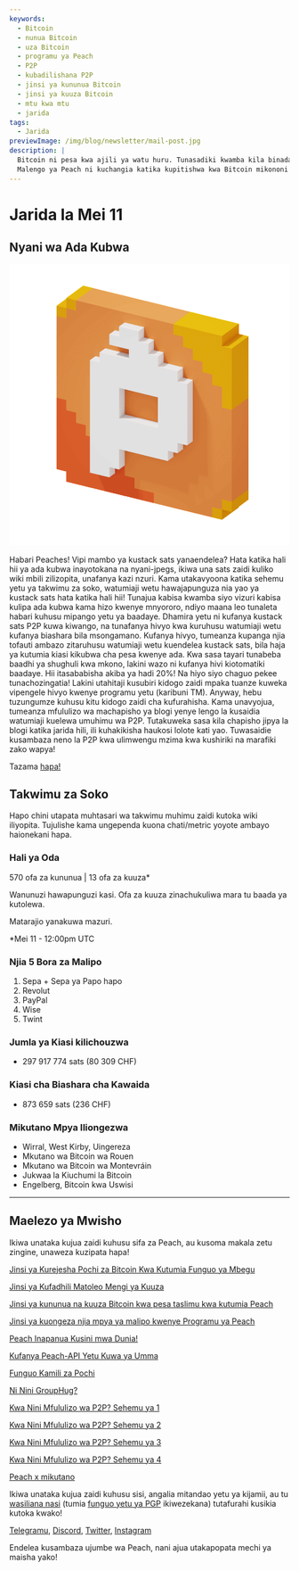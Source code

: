 ```yaml
---
keywords:
  - Bitcoin
  - nunua Bitcoin
  - uza Bitcoin
  - programu ya Peach
  - P2P
  - kubadilishana P2P
  - jinsi ya kununua Bitcoin
  - jinsi ya kuuza Bitcoin
  - mtu kwa mtu
  - jarida
tags:
  - Jarida
previewImage: /img/blog/newsletter/mail-post.jpg
description: |
  Bitcoin ni pesa kwa ajili ya watu huru. Tunasadiki kwamba kila binadamu ana haki ya kuchagua pesa anayotumia kuhifadhi mali yake, matokeo ya kazi yake, wakati na nishati yake.
  Malengo ya Peach ni kuchangia katika kupitishwa kwa Bitcoin mikononi mwa watu.
---
```


# Jarida la Mei 11

## Nyani wa Ada Kubwa

![picha ya gif ya Peachy Peach bitcoin](/img/blog/newsletter/gif-peach.gif)

Habari Peaches!
Vipi mambo ya kustack sats yanaendelea? Hata katika hali hii ya ada kubwa inayotokana na nyani-jpegs, ikiwa una sats zaidi kuliko wiki mbili zilizopita, unafanya kazi nzuri. Kama utakavyoona katika sehemu yetu ya takwimu za soko, watumiaji wetu hawajapunguza nia yao ya kustack sats hata katika hali hii!
Tunajua kabisa kwamba siyo vizuri kabisa kulipa ada kubwa kama hizo kwenye mnyororo, ndiyo maana leo tunaleta habari kuhusu mipango yetu ya baadaye.
Dhamira yetu ni kufanya kustack sats P2P kuwa kiwango, na tunafanya hivyo kwa kuruhusu watumiaji wetu kufanya biashara bila msongamano.
Kufanya hivyo, tumeanza kupanga njia tofauti ambazo zitaruhusu watumiaji wetu kuendelea kustack sats, bila haja ya kutumia kiasi kikubwa cha pesa kwenye ada.
Kwa sasa tayari tunabeba baadhi ya shughuli kwa mkono, lakini wazo ni kufanya hivi kiotomatiki baadaye. Hii itasababisha akiba ya hadi 20%!
Na hiyo siyo chaguo pekee tunachozingatia! Lakini utahitaji kusubiri kidogo zaidi mpaka tuanze kuweka vipengele hivyo kwenye programu yetu (karibuni TM).
Anyway, hebu tuzungumze kuhusu kitu kidogo zaidi cha kufurahisha. Kama unavyojua, tumeanza mfululizo wa machapisho ya blogi yenye lengo la kusaidia watumiaji kuelewa umuhimu wa P2P. Tutakuweka sasa kila chapisho jipya la blogi katika jarida hili, ili kuhakikisha haukosi lolote kati yao.
Tuwasaidie kusambaza neno la P2P kwa ulimwengu mzima kwa kushiriki na marafiki zako wapya!

Tazama [hapa!](https://peachbitcoin.com/blog/why-p2p-chapter-1/)

## Takwimu za Soko

Hapo chini utapata muhtasari wa takwimu muhimu zaidi kutoka wiki iliyopita. Tujulishe kama ungependa kuona chati/metric yoyote ambayo haionekani hapa.

### Hali ya Oda

570 ofa za kununua | 13 ofa za kuuza\*

Wanunuzi hawapunguzi kasi.
Ofa za kuuza zinachukuliwa mara tu baada ya kutolewa.

Matarajio yanakuwa mazuri.

\*Mei 11 - 12:00pm UTC

### Njia 5 Bora za Malipo

1. Sepa + Sepa ya Papo hapo
2. Revolut
3. PayPal
4. Wise
5. Twint

### Jumla ya Kiasi kilichouzwa

- 297 917 774 sats (80 309 CHF)

### Kiasi cha Biashara cha Kawaida

- 873 659 sats (236 CHF)

### Mikutano Mpya Iliongezwa

- Wirral, West Kirby, Uingereza
- Mkutano wa Bitcoin wa Rouen
- Mkutano wa Bitcoin wa Montevráin
- Jukwaa la Kiuchumi la Bitcoin
- Engelberg, Bitcoin kwa Uswisi

---

## Maelezo ya Mwisho

Ikiwa unataka kujua zaidi kuhusu sifa za Peach, au kusoma makala zetu zingine, unaweza kuzipata hapa!

[Jinsi ya Kurejesha Pochi za Bitcoin Kwa Kutumia Funguo ya Mbegu](https://peachbitcoin.com/sw/blog/how-to-restore-peach-wallet/)

[Jinsi ya Kufadhili Matoleo Mengi ya Kuuza](https://peachbitcoin.com/sw/blog/funding-multiple-sell-offers/)

[Jinsi ya kununua na kuuza Bitcoin kwa pesa taslimu kwa kutumia Peach](https://peachbitcoin.com/sw/blog/how-to-buy-and-sell-bitcoin-with-cash-using-peach/)

[Jinsi ya kuongeza njia mpya ya malipo kwenye Programu ya Peach](https://peachbitcoin.com/sw/blog/how-to-add-a-payment-method/)

[Peach Inapanua Kusini mwa Dunia!](https://peachbitcoin.com/sw/blog/peach-expands-to-the-global-south/)

[Kufanya Peach-API Yetu Kuwa ya Umma](https://peachbitcoin.com/sw/blog/making-our-peach-api-public/)

[Funguo Kamili za Pochi](https://peachbitcoin.com/sw/blog/full-wallet-functionality/)

[Ni Nini GroupHug?](https://peachbitcoin.com/sw/blog/group-hug/)

[Kwa Nini Mfululizo wa P2P? Sehemu ya 1](https://peachbitcoin.com/sw/blog/why-p2p-chapter-1/)

[Kwa Nini Mfululizo wa P2P? Sehemu ya 2](https://peachbitcoin.com/sw/blog/why-p2p-chapter-2/)

[Kwa Nini Mfululizo wa P2P? Sehemu ya 3](https://peachbitcoin.com/sw/blog/why-p2p-chapter-3-circular-economies/)

[Kwa Nini Mfululizo wa P2P? Sehemu ya 4](https://peachbitcoin.com/sw/blog/why-p2p-chapter-4-chains-of-trust/)

[Peach x mikutano](https://peachbitcoin.com/sw/blog/peach-for-meetups/)

Ikiwa unataka kujua zaidi kuhusu sisi, angalia mitandao yetu ya kijamii, au tu [wasiliana nasi](mailto:hello@peachbitcoin.com) (tumia [funguo yetu ya PGP](https://keys.openpgp.org/vks/v1/by-fingerprint/48339A19645E2E53488E0E5479E1B270FACD1BD2) ikiwezekana) tutafurahi kusikia kutoka kwako!

[Telegramu](https://t.me/peachtopeach), [Discord](https://discord.gg/ypeHz3SW54), [Twitter](https://twitter.com/peachbitcoin), [Instagram](https://instagram.com/peachbitcoin)

Endelea kusambaza ujumbe wa Peach, nani ajua utakapopata mechi ya maisha yako!
